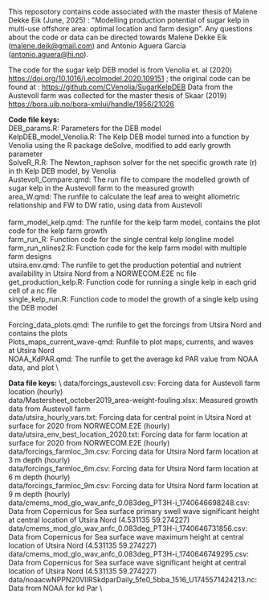 This reposotory contains code associated with the master thesis of Malene Dekke Eik (June, 2025) : "Modelling production potential of sugar kelp in multi-use offshore area: optimal location and farm design". 
Any questions about the code or data can be directed towards Malene Dekke Eik (malene.deik@gmail.com) and Antonio Aguera Garcia (antonio.aguera@hi.no). 

The code for the sugar kelp DEB model is from Venolia et. al (2020) https://doi.org/10.1016/j.ecolmodel.2020.109151 ; the original code can be found at : https://github.com/CVenolia/SugarKelpDEB
Data from the Austevoll farm was collected for the master thesis of Skaar (2019) https://bora.uib.no/bora-xmlui/handle/1956/21026

**Code file keys:** \
DEB_params.R: Parameters for the DEB model \
KelpDEB_model_Venolia.R: The Kelp DEB model turned into a function by Venolia using the R package deSolve, modified to add early growth parameter \
SolveR_R.R: The Newton_raphson solver for the net specific growth rate (r) in th Kelp DEB model, by Venolia \
Austevoll_Compare.qmd: The run file to compare the modelled growth of sugar kelp in the Austevoll farm to the measured growth \
area_W.qmd: The runfile to calculate the leaf area to weight allometric relationship and FW to DW ratio, using data from Austevoll \
 \
farm_model_kelp.qmd: The runfile for the kelp farm model, contains the plot code for the kelp farm growth \
farm_run_R: Function code for the single central kelp longline model \
farm_run_nlines2.R: Function code for the kelp farm model with multiple farm designs \
utsira.env.qmd: The runfile to get the production potential and nutrient availability in Utsira Nord from a NORWECOM.E2E nc file \
get_production_kelp.R: Function code for running a single kelp in each grid cell of a nc file \
single_kelp_run.R: Function code to model the growth of a single kelp using the DEB model \
 \
Forcing_data_plots.qmd: The runfile to get the forcings from Utsira Nord and contains the plots \
Plots_maps_current_wave-qmd: Runfile to plot maps, currents, and waves at Utsira Nord \
NOAA_KdPAR.qmd: The runfile to get the average kd PAR value from NOAA data, and plot \

**Data file keys:** \ 
data/forcings_austevoll.csv: Forcing data for Austevoll farm location (hourly) \
data/Mastersheet_october2019_area-weight-fouling.xlsx: Measured growth data from Austevoll farm \
data/utsira_hourly_vars.txt: Forcing data for central point in Utsira Nord at surface for 2020 from NORWECOM.E2E (hourly) \
data/utsira_env_best_location_2020.txt: Forcing data for farm location at surface for 2020 from NORWECOM.E2E (hourly) \
data/forcings_farmloc_3m.csv: Forcing data for Utsira Nord farm location at 3 m depth (hourly) \
data/forcings_farmloc_6m.csv: Forcing data for Utsira Nord farm location at 6 m depth (hourly) \
data/forcings_farmloc_9m.csv: Forcing data for Utsira Nord farm location at 9 m depth (hourly) \
data/cmems_mod_glo_wav_anfc_0.083deg_PT3H-i_1740646698248.csv: Data from Copernicus for Sea surface primary swell wave significant height at central location of Utsira Nord (4.531135 59.274227) \
data/cmems_mod_glo_wav_anfc_0.083deg_PT3H-i_1740646731856.csv: Data from Copernicus for Sea surface wave maximum height at central location of Utsira Nord (4.531135 59.274227) \
data/cmems_mod_glo_wav_anfc_0.083deg_PT3H-i_1740646749295.csv: Data from Copernicus for Sea surface wave significant height at central location of Utsira Nord (4.531135 59.274227) \
data/noaacwNPPN20VIIRSkdparDaily_5fe0_5bba_1516_U1745571424213.nc: Data from NOAA for kd Par \
